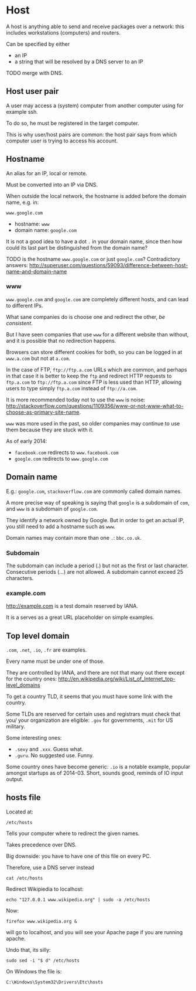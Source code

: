 # Host

A host is anything able to send and receive packages over a network: this includes workstations (computers) and routers.

Can be specified by either

- an IP
- a string that will be resolved by a DNS server to an IP

TODO merge with DNS.

## Host user pair

A user may access a (system) computer from another computer using for example ssh.

To do so, he must be registered in the target computer.

This is why user/host pairs are common: the host pair says from which computer user is trying to access his account.

## Hostname

An alias for an IP, local or remote.

Must be converted into an IP via DNS.

When outside the local network, the hostname is added before the domain name, e.g. in:

    www.google.com

- hostname: `www`
- domain name: `google.com`

It is not a good idea to have a dot `.` in your domain name, since then how could its last part be distinguished from the domain name?

TODO is the hostname `www.google.com` or just `google.com`? Contradictory answers: <http://superuser.com/questions/59093/difference-between-host-name-and-domain-name>

### www

`www.google.com` and `google.com` are completely different hosts, and can lead to different IPs.

What sane companies do is choose one and redirect the other, *be consistent*.

But I have seen companies that use `www` for a different website than without, and it is possible that no redirection happens.

Browsers can store different cookies for both, so you can be logged in at `www.a.com` but not at `a.com`.

In the case of FTP, `ftp://ftp.a.com` URLs which are common, and perhaps in that case it is better to keep the `ftp` and redirect HTTP requests to `ftp.a.com` to `ftp://ftp.a.com` since FTP is less used than HTTP, allowing users to type simply `ftp.a.com` instead of `ftp://a.com`.

It is more recommended today not to use the `www` is noise: <http://stackoverflow.com/questions/1109356/www-or-not-www-what-to-choose-as-primary-site-name>.

`www` was more used in the past, so older companies may continue to use them because they are stuck with it.

As of early 2014:

- `facebook.com` redirects to `www.facebook.com`
- `google.com` redirects to `www.google.com`

## Domain name

E.g.: `google.com`, `stackoverflow.com` are commonly called domain names.

A more precise way of speaking is saying that `google` is a subdomain of `com`, and `www` is a subdomain of `google.com`.

They identify a network owned by Google. But in order to get an actual IP, you still need to add a hostname such as `www`.

Domain names may contain more than one `.`: `bbc.co.uk`.

### Subdomain

The subdomain can include a period (.) but not as the first or last character. Consecutive periods (...) are not allowed. A subdomain cannot exceed 25 characters.

### example.com

<http://example.com> is a test domain reserved by IANA.

It is a serves as a great URL placeholder on simple examples.

## Top level domain

`.com`, `.net`, `.io`, `.fr` are examples.

Every name must be under one of those.

They are controlled by IANA, and there are not that many out there except for the country ones: <http://en.wikipedia.org/wiki/List_of_Internet_top-level_domains>

To get a country TLD, it seems that you must have some link with the country.

Some TLDs are reserved for certain uses and registrars must check that you/ your organization are eligible: `.gov` for governments, `.mit` for US military.

Some interesting ones:

- `.sexy` and `.xxx`. Guess what.
- `.guru`. No suggested use. Funny.

Some country ones have become generic: `.io` is a notable example, popular amongst startups as of 2014-03. Short, sounds good, reminds of IO input output.

## hosts file

Located at:

    /etc/hosts

Tells your computer where to redirect the given names.

Takes precedence over DNS.

Big downside: you have to have one of this file on every PC.

Therefore, use a DNS server instead

    cat /etc/hosts

Redirect Wikipiedia to localhost:

    echo "127.0.0.1 www.wikipedia.org" | sudo -a /etc/hosts

Now:

    firefox www.wikipedia.org &

will go to localhost, and you will see your Apache page if you are running apache.

Undo that, its silly:

    sudo sed -i "$ d" /etc/hosts

On Windows the file is:

    C:\Windows\System32\Drivers\Etc\hosts

